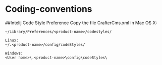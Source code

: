 # Coding-conventions

##Intelij Code Style Preference
Copy the file CrafterCms.xml in
Mac OS X:
```
~/Library/Preferences/<product-name>/codestyles/
```
```
Linux:
~/.<product-name>/config/codeStyles/
```
```
Windows:
<User home>\.<product-name>\config\codeStyles\
```    

